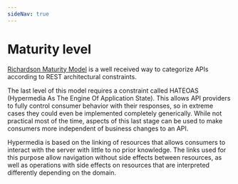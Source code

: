 ```yaml
---
sideNav: true
---
```


# Maturity level

[Richardson Maturity Model](https://martinfowler.com/articles/richardsonMaturityModel.html) is a well received way to categorize APIs according to REST architectural constraints.

The last level of this model requires a constraint called HATEOAS (Hypermedia As The Engine Of Application State). This allows API providers to fully control consumer behavior with their responses, so in extreme cases they could even be implemented completely generically. While not practical most of the time, aspects of this last stage can be used to make consumers more independent of business changes to an API.

Hypermedia is based on the linking of resources that allows consumers to interact with the server with little to no prior knowledge. The links used for this purpose allow navigation without side effects between resources, as well as operations with side effects on resources that are interpreted differently depending on the domain.
